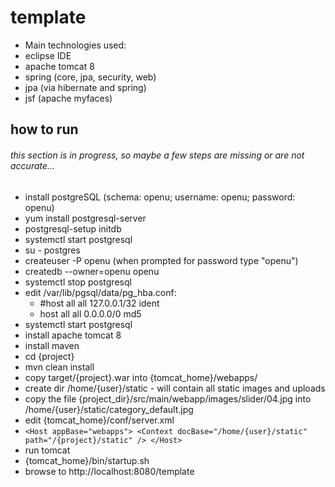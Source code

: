 # template

* Main technologies used:
 * eclipse IDE
 * apache tomcat 8
 * spring (core, jpa, security, web)
 * jpa (via hibernate and spring)
 * jsf (apache myfaces)

## how to run
###### this section is in progress, so maybe a few steps are missing or are not accurate...
* install postgreSQL (schema: openu; username: openu; password: openu)
 * yum install postgresql-server
 * postgresql-setup initdb
 * systemctl start postgresql
 * su - postgres
 * createuser -P openu (when prompted for password type "openu")
 * createdb --owner=openu openu
 * systemctl stop postgresql
 * edit /var/lib/pgsql/data/pg_hba.conf:
    * #host    all             all             127.0.0.1/32            ident
    * host    all             all             0.0.0.0/0               md5
 * systemctl start postgresql
* install apache tomcat 8
* install maven
 * cd {project}
 * mvn clean install
 * copy target/{project}.war into {tomcat_home}/webapps/
* create dir /home/{user}/static - will contain all static images and uploads
* copy the file {project_dir}/src/main/webapp/images/slider/04.jpg into /home/{user}/static/category_default.jpg
* edit {tomcat_home}/conf/server.xml 
 * ```<Host appBase="webapps"> <Context docBase="/home/{user}/static" path="/{project}/static" /> </Host>```
* run tomcat
 * {tomcat_home}/bin/startup.sh
* browse to http://localhost:8080/template


